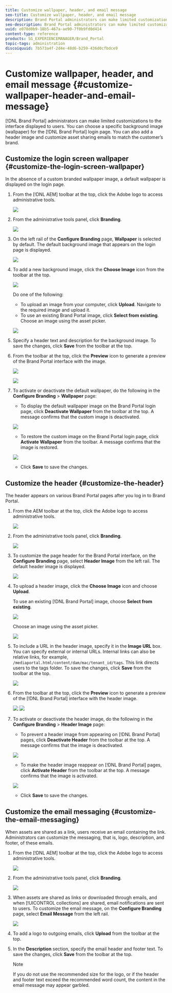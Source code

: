 ```yaml
---
title: Customize wallpaper, header, and email message
seo-title: Customize wallpaper, header, and email message
description: Brand Portal administrators can make limited customizations to the interface displayed to users. You can choose a specific background image (wallpaper) for the Brand Portal login page. You can also add a header image and customize asset sharing emails to match the customer’s brand.
seo-description: Brand Portal administrators can make limited customizations to the interface displayed to users. You can choose a specific background image (wallpaper) for the Brand Portal login page. You can also add a header image and customize asset sharing emails to match the customer’s brand.
uuid: e078d0b9-18b5-467a-ae90-7f0b9fd0d414
content-type: reference
products: SG_EXPERIENCEMANAGER/Brand_Portal
topic-tags: administration
discoiquuid: 7b573a4f-2d4e-48d6-b259-436d0cfbdce9
---
```


# Customize wallpaper, header, and email message {#customize-wallpaper-header-and-email-message}

 [!DNL Brand Portal] administrators can make limited customizations to the interface displayed to users. You can choose a specific background image (wallpaper) for the [!DNL Brand Portal] login page. You can also add a header image and customize asset sharing emails to match the customer’s brand.

## Customize the login screen wallpaper {#customize-the-login-screen-wallpaper}

In the absence of a custom branded wallpaper image, a default wallpaper is displayed on the login page.

1. From the [!DNL AEM] toolbar at the top, click the Adobe logo to access administrative tools.

   ![](assets/aemlogo.png)

2. From the administrative tools panel, click **Branding**.

   ![](assets/admin-tools-panel-10.png)

3. On the left rail of the **Configure Branding** page, **Wallpaper** is selected by default. The default background image that appears on the login page is displayed.

   ![](assets/default_wallpaper.png)

4. To add a new background image, click the **Choose Image** icon from the toolbar at the top.

   ![](assets/choose_wallpaperimage.png)

   Do one of the following:

    * To upload an image from your computer, click **Upload**. Navigate to the required image and upload it.
    * To use an existing Brand Portal image, click **Select from existing**. Choose an image using the asset picker.

   ![](assets/asset-picker.png)

5. Specify a header text and description for the background image. To save the changes, click **Save** from the toolbar at the top.

6. From the toolbar at the top, click the **Preview** icon to generate a preview of the Brand Portal interface with the image.

   ![](assets/chlimage_1.png)
   
   ![](assets/custom-wallpaper-preview.png)

7. To activate or deactivate the default wallpaper, do the following in the **Configure Branding** &gt; **Wallpaper** page:

    * To display the default wallpaper image on the Brand Portal login page, click **Deactivate Wallpaper** from the toolbar at the top. A message confirms that the custom image is deactivated.

   ![](assets/chlimage_1-1.png)

    * To restore the custom image on the Brand Portal login page, click **Activate Wallpaper** from the toolbar. A message confirms that the image is restored.

   ![](assets/chlimage_1-2.png)

    * Click **Save** to save the changes.

## Customize the header {#customize-the-header}

The header appears on various Brand Portal pages after you log in to Brand Portal.

1. From the AEM toolbar at the top, click the Adobe logo to access administrative tools.

   ![](assets/aemlogo.png)

2. From the administrative tools panel, click **Branding**.

   ![](assets/admin-tools-panel-11.png)

3. To customize the page header for the Brand Portal interface, on the **Configure Branding** page, select **Header Image** from the left rail. The default header image is displayed.

   ![](assets/default-header.png)

4. To upload a header image, click the **Choose Image** icon and choose **Upload**.

   To use an existing  [!DNL Brand Portal] image, choose **Select from existing**.

   ![](assets/choose_wallpaperimage-1.png)

   Choose an image using the asset picker.

   ![](assets/asset-picker-header.png)

5. To include a URL in the header image, specify it in the **Image URL** box. You can specify external or internal URLs. Internal links can also be relative links, for example,
 `/mediaportal.html/content/dam/mac/tenant_id/tags`.
 This link directs users to the tags folder.
 To save the changes, click **Save** from the toolbar at the top.

   ![](assets/configure_brandingheaderimageurl.png)

6. From the toolbar at the top, click the **Preview** icon to generate a preview of the  [!DNL Brand Portal] interface with the header image.

   ![](assets/chlimage_1-3.png)
   ![](assets/custom_header_preview.png)

7. To activate or deactivate the header image, do the following in the **Configure Branding** &gt; **Header Image** page:

    * To prevent a header image from appearing on  [!DNL Brand Portal] pages, click **Deactivate Header** from the toolbar at the top. A message confirms that the image is deactivated.

   ![](assets/chlimage_1-4.png)

    * To make the header image reappear on  [!DNL Brand Portal] pages, click **Activate Header** from the toolbar at the top. A message confirms that the image is activated.

   ![](assets/chlimage_1-5.png)

    * Click **Save** to save the changes.

## Customize the email messaging {#customize-the-email-messaging}

When assets are shared as a link, users receive an email containing the link. Administrators can customize the messaging, that is, logo, description, and footer, of these emails.

1. From the  [!DNL AEM] toolbar at the top, click the Adobe logo to access administrative tools.

   ![](assets/aemlogo.png)

2. From the administrative tools panel, click **Branding**.

   ![](assets/admin-tools-panel-12.png)

3. When assets are shared as links or downloaded through emails, and when  [!UICONTROL collections] are shared, email notifications are sent to users. To customize the email message, on the **Configure Branding** page, select **Email Message** from the left rail.

   ![](assets/configure-branding-page-email.png)

4. To add a logo to outgoing emails, click **Upload** from the toolbar at the top.

5. In the **Description** section, specify the email header and footer text. To save the changes, click **Save** from the toolbar at the top.

   >[!NOTE]
   >
   >If you do not use the recommended size for the logo, or if the header and footer text exceed the recommended word count, the content in the email message may appear garbled.
